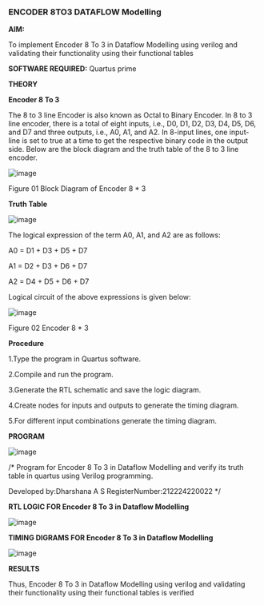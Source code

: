 ### ENCODER 8TO3 DATAFLOW Modelling

**AIM:**

To implement  Encoder 8 To 3 in Dataflow Modelling using verilog and validating their functionality using their functional tables

**SOFTWARE REQUIRED:** Quartus prime

**THEORY**

**Encoder 8 To 3**

The 8 to 3 line Encoder is also known as Octal to Binary Encoder. In 8 to 3 line encoder, there is a total of eight inputs, i.e., D0, D1, D2, D3, D4, D5, D6, and D7 and three outputs, i.e., A0, A1, and A2. In 8-input lines, one input-line is set to true at a time to get the respective binary code in the output side. Below are the block diagram and the truth table of the 8 to 3 line encoder.

![image](https://github.com/naavaneetha/ENCODER8TO3DATAFLOW/assets/154305477/0bc242c1-eb9e-4c47-afe5-30428470efc3)

Figure 01  Block Diagram of Encoder 8 * 3

**Truth Table**

![image](https://github.com/naavaneetha/ENCODER8TO3DATAFLOW/assets/154305477/35496b14-ae6e-4cd1-9abd-d6736b576575)

The logical expression of the term A0, A1, and A2 are as follows:

A0 = D1 + D3 + D5 + D7

A1 = D2 + D3 + D6 + D7

A2 = D4 + D5 + D6 + D7

Logical circuit of the above expressions is given below:

![image](https://github.com/naavaneetha/ENCODER8TO3DATAFLOW/assets/154305477/95acaee6-c873-4c75-89eb-ef09fb158053)

Figure 02  Encoder 8 * 3

**Procedure**

1.Type the program in Quartus software.

2.Compile and run the program.

3.Generate the RTL schematic and save the logic diagram.

4.Create nodes for inputs and outputs to generate the timing diagram.

5.For different input combinations generate the timing diagram.

**PROGRAM**

![image](https://github.com/user-attachments/assets/d8f6af28-7ffb-45f2-8c1a-a891da273673)


/* Program for Encoder 8 To 3 in Dataflow Modelling and verify its truth table in quartus using Verilog programming. 

Developed by:Dharshana A S RegisterNumber:212224220022
*/

**RTL LOGIC FOR Encoder 8 To 3 in Dataflow Modelling**

![image](https://github.com/user-attachments/assets/c7b13911-f3ff-4c87-a0ae-7a1454a22af3)

**TIMING DIGRAMS FOR Encoder 8 To 3 in Dataflow Modelling**

![image](https://github.com/user-attachments/assets/bf46606d-4256-4514-b6f2-c68b1130814e)


**RESULTS**

Thus, Encoder 8 To 3 in Dataflow Modelling using verilog and validating their functionality using their functional tables is verified




